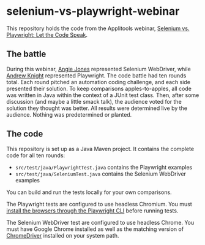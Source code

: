 # selenium-vs-playwright-webinar

This repository holds the code from the Applitools webinar,
[Selenium vs. Playwright: Let the Code Speak](https://applitools.com/selenium-vs-playwright-let-the-code-speak/).


## The battle

During this webinar,
[Angie Jones](https://twitter.com/techgirl1908) represented Selenium WebDriver,
while [Andrew Knight](https://twitter.com/AutomationPanda) represented Playwright.
The code battle had ten rounds total.
Each round pitched an automation coding challenge,
and each side presented their solution.
To keep comparisons apples-to-apples,
all code was written in Java within the context of a JUnit test class.
Then, after some discussion (and maybe a little smack talk),
the audience voted for the solution they thought was better.
All results were determined live by the audience.
Nothing was predetermined or planted.


## The code

This repository is set up as a Java Maven project.
It contains the complete code for all ten rounds:

* `src/test/java/PlaywrightTest.java` contains the Playwright examples
* `src/test/java/SeleniumTest.java` contains the Selenium WebDriver examples

You can build and run the tests locally for your own comparisons.

The Playwright tests are configured to use headless Chromium.
You must [install the browsers through the Playwright CLI](https://playwright.dev/java/docs/cli#install-browsers)
before running tests.

The Selenium WebDriver test are configured to use headless Chrome.
You must have Google Chrome installed
as well as the matching version of [ChromeDriver](https://chromedriver.chromium.org/home)
installed on your system path.
